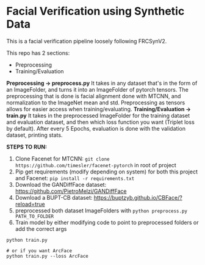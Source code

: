# Facial Verification using Synthetic Data

This is a facial verification pipeline loosely following FRCSynV2.

This repo has 2 sections:
- Preprocessing
- Training/Evaluation

**Preprocessing -> preprocess.py**
It takes in any dataset that's in the form of an ImageFolder, and turns it into an ImageFolder of pytorch tensors. The preprocessing that is done is facial alignment done with MTCNN, and normalization to the ImageNet mean and std. Preprocessing as tensors allows for easier access when training/evaluating.
**Training/Evaluation -> train.py**
It takes in the preprocessed ImageFolder for the training dataset and evaluation dataset, and then which loss function you want (Triplet loss by default). After every 5 Epochs, evaluation is done with the validation dataset, printing stats.

**STEPS TO RUN:**
1. Clone Facenet for MTCNN: ```git clone https://github.com/timesler/facenet-pytorch``` in root of project
2. Pip get requirements (modify depending on system) for both this project and Facenet: ```pip install -r requirements.txt``` 
3. Download the GANDiffFace dataset: https://github.com/PietroMelzi/GANDiffFace
4. Download a BUPT-CB dataset: https://buptzyb.github.io/CBFace/?reload=true
5. preprocessed both dataset ImageFolders with ```python preprocess.py PATH_TO_FOLDER```
6. Train model by either modifying code to point to preprocessed folders or add the correct args
```
python train.py

# or if you want ArcFace
python train.py --loss ArcFace
```
